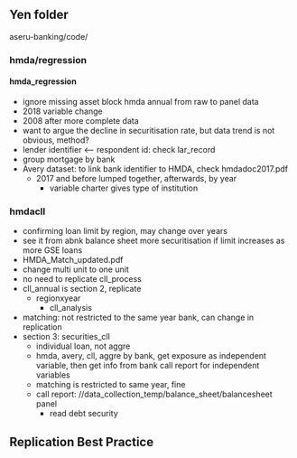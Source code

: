 ## Yen folder
aseru-banking/code/

### hmda/regression
#### hmda_regression
- ignore missing asset block
hmda annual from raw to panel data 
- 2018 variable change
- 2008 after more complete data
- want to argue the decline in securitisation rate, but data trend is not obvious, method?
- lender identifier <-- respondent id: check lar_record
- group mortgage by bank
- Avery dataset: to link bank identifier to HMDA, check hmdadoc2017.pdf
  - 2017 and before lumped together, afterwards, by year 
    - variable charter gives type of institution


### hmdacll
- confirming loan limit by region, may change over years
- see it from abnk balance sheet more securitisation if limit increases as more GSE loans 
- HMDA_Match_updated.pdf
- change multi unit to one unit
- no need to replicate cll_process
- cll_annual is section 2, replicate
    - regionxyear
      - cll_analysis
- matching: not restricted to the same year bank, can change in replication
- section 3: securities_cll
  - individual loan, not aggre
  - hmda, avery, cll, aggre by bank, get exposure as independent variable, then get info from bank call report for independent variables
  - matching is restricted to same year, fine
  - call report: //data_collection_temp/balance_sheet/balancesheet panel
      - read debt security 
## Replication Best Practice 
